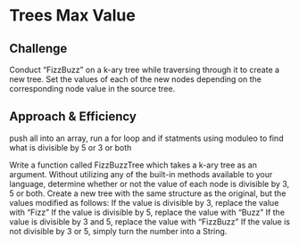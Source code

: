 # Trees Max Value

## Challenge
Conduct “FizzBuzz” on a k-ary tree while traversing through it to create a new tree.
Set the values of each of the new nodes depending on the corresponding node value in the source tree.

## Approach & Efficiency
push all into an array, run a for loop and if statments using moduleo to find what is divisible by 5 or 3 or both

Write a function called FizzBuzzTree which takes a k-ary tree as an argument.
Without utilizing any of the built-in methods available to your language, determine whether or not the value of each node is divisible by 3, 5 or both. Create a new tree with the same structure as the original, but the values modified as follows:
If the value is divisible by 3, replace the value with “Fizz”
If the value is divisible by 5, replace the value with “Buzz”
If the value is divisible by 3 and 5, replace the value with “FizzBuzz”
If the value is not divisible by 3 or 5, simply turn the number into a String.